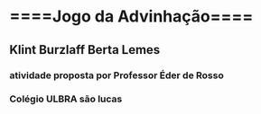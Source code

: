 ﻿# ====Jogo da Advinhação====

## Klint Burzlaff Berta Lemes

### atividade proposta por Professor Éder de Rosso

### Colégio ULBRA são lucas
